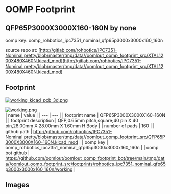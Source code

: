 # OOMP Footprint  
## QFP65P3000X3000X160-160N  by none  
  
oomp key: oomp_rohbotics_ipc7351_nominal_qfp65p3000x3000x160_160n  
  
source repo at: [http://gitlab.com/rohbotics/IPC7351-Nominal.pretty/blob/master/tmp/data//oomlout_oomp_footprint_src/XTAL1200X480X460N.kicad_mod](http://gitlab.com/rohbotics/IPC7351-Nominal.pretty/blob/master/tmp/data//oomlout_oomp_footprint_src/XTAL1200X480X460N.kicad_mod)  
## Footprint  
  
[![working_kicad_pcb_3d.png](working_kicad_pcb_3d_600.png)](working_kicad_pcb_3d.png)  
  
[![working.png](working_600.png)](working.png)  
| name | value | 
| --- | --- | 
| footprint name | QFP65P3000X3000X160-160N | 
| footprint description | QFP,0.65mm pitch,square;40 pin X 40 pin,28.00mm X 28.00mm X 1.60mm H Body | 
| number of pads | 160 | 
| github path | http://github.com/rohbotics/IPC7351-Nominal.pretty/blob/master/tmp/data//oomlout_oomp_footprint_src/QFP65P3000X3000X160-160N.kicad_mod | 
| oomp key | oomp_rohbotics_ipc7351_nominal_qfp65p3000x3000x160_160n | 
| oomp bot github | https://github.com/oomlout/oomlout_oomp_footprint_bot/tree/main/tmp/data//oomlout_oomp_footprint_src/footprints/rohbotics_ipc7351_nominal_qfp65p3000x3000x160_160n/working | 
## Images  

